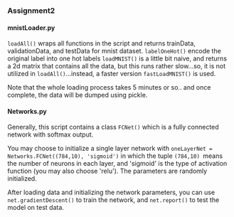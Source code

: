 ### Assignment2

#### mnistLoader.py

`loadAll()` wraps all functions in the script and returns trainData, validationData, and testData for mnist dataset. 
`labelOneHot()` encode the original label into one hot labels
`loadMNIST()` is a little bit naive, and returns a 2d matrix that contains all the data, but this runs rather slow...so, it is not utilized in `loadAll()`...instead, a faster version `fastLoadMNIST()` is used.

Note that the whole loading process takes 5 minutes or so.. and once complete, the data will be dumped using pickle.

#### Networks.py

Generally, this script contains a class `FCNet()` which is a fully connected network with softmax output. 

You may choose to initialize a single layer network with `oneLayerNet = Networks.FCNet((784,10), 'sigmoid')` in which the tuple `(784,10) `means the number of neurons in each layer, and 'sigmoid' is the type of activation function (you may also choose 'relu'). The parameters are randomly initialized.

After loading data and initializing the network parameters, you can use `net.gradientDescent()` to train the network, and `net.report()` to test the model on test data.